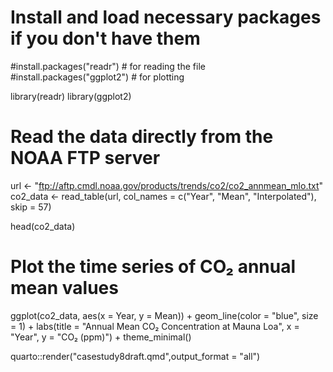 # Install and load necessary packages if you don't have them
#install.packages("readr")  # for reading the file
#install.packages("ggplot2")  # for plotting

library(readr)
library(ggplot2)

# Read the data directly from the NOAA FTP server
url <- "ftp://aftp.cmdl.noaa.gov/products/trends/co2/co2_annmean_mlo.txt"
co2_data <- read_table(url, col_names = c("Year", "Mean", "Interpolated"), skip = 57)

head(co2_data)

# Plot the time series of CO₂ annual mean values
ggplot(co2_data, aes(x = Year, y = Mean)) +
  geom_line(color = "blue", size = 1) +
  labs(title = "Annual Mean CO₂ Concentration at Mauna Loa",
       x = "Year", y = "CO₂ (ppm)") +
  theme_minimal()

quarto::render("casestudy8draft.qmd",output_format = "all")
